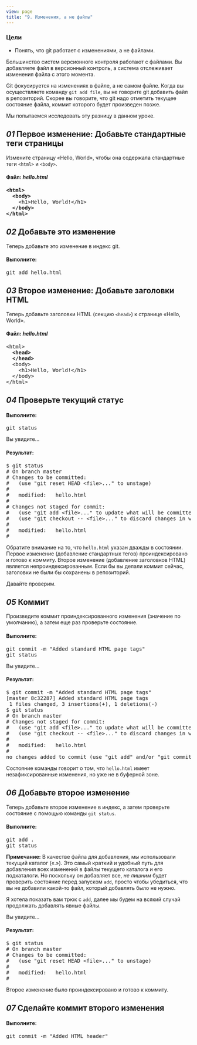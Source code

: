 ```yaml
---
view: page
title: "9. Изменения, а не файлы"
---
```


<h3>Цели</h3>

<ul><li>Понять, что git работает с изменениями, а не файлами.</li></ul>

<p>Большинство систем версионного контроля работают с файлами. Вы добавляете файл в версионный контроль, а система отслеживает изменения файла с этого момента.</p>

<p>Git фокусируется на изменениях в файле, а не самом файле. Когда вы осуществляете команду <code>git add file</code>,  вы не говорите git добавить файл в репозиторий. Скорее вы говорите, что git надо отметить текущее состояние файла, коммит которого будет произведен позже.</p>

<p>Мы попытаемся исследовать эту разницу в данном уроке.</p>

<h2><em>01</em> Первое изменение: Добавьте стандартные теги страницы</h2>

<p>Измените страницу «Hello, World», чтобы она содержала стандартные теги <code>&lt;html&gt;</code> и <code>&lt;body&gt;</code>.</p>

<h4 class="h4-pre">Файл: <em style="text-transform: none">hello.html</em></h4>

<pre class="file"><strong>&lt;html&gt;
  &lt;body&gt;</strong>
    &lt;h1&gt;Hello, World!&lt;/h1&gt;
  <strong>&lt;/body&gt;
&lt;/html&gt;</strong></pre>

<h2><em>02</em> Добавьте это изменение</h2>

<p>Теперь добавьте это изменение в индекс git.</p>

<h4 class="h4-pre">Выполните:</h4>

<pre class="instructions">git add hello.html</pre>

<h2><em>03</em> Второе изменение: Добавьте заголовки HTML</h2>

<p>Теперь добавьте заголовки HTML (секцию <code>&lt;head&gt;</code>) к странице «Hello, World».</p>

<h4 class="h4-pre">Файл: <em style="text-transform: none">hello.html</em></h4>

<pre class="file">&lt;html&gt;
<strong>  &lt;head&gt;
  &lt;/head&gt;</strong>
  &lt;body&gt;
    &lt;h1&gt;Hello, World!&lt;/h1&gt;
  &lt;/body&gt;
&lt;/html&gt;</pre>

<h2><em>04</em> Проверьте текущий статус</h2>

<h4 class="h4-pre">Выполните:</h4>

<pre class="instructions">git status</pre>

<p>Вы увидите…</p>

<h4 class="h4-pre">Результат:</h4>

<pre class="sample">$ git status
# On branch master
# Changes to be committed:
#   (use "git reset HEAD &lt;file&gt;..." to unstage)
#
#	modified:   hello.html
#
# Changes not staged for commit:
#   (use "git add &lt;file&gt;..." to update what will be committed)
#   (use "git checkout -- &lt;file&gt;..." to discard changes in working directory)
#
#	modified:   hello.html
#</pre>

<p>Обратите внимание на то, что <code>hello.html</code> указан дважды в состоянии. Первое изменение (добавление стандартных тегов) проиндексировано и готово к коммиту. Второе изменение (добавление заголовков HTML) является непроиндексированным. Если бы вы делали коммит сейчас, заголовки не были бы сохранены в репозиторий.</p>

<p>Давайте проверим.</p>

<h2><em>05</em> Коммит</h2>

<p>Произведите коммит проиндексированного изменения (значение по умолчанию), а затем еще раз проверьте состояние.</p>

<h4 class="h4-pre">Выполните:</h4>

<pre class="instructions">git commit -m "Added standard HTML page tags"
git status</pre>

<p>Вы увидите…</p>

<h4 class="h4-pre">Результат:</h4>

<pre class="sample">$ git commit -m "Added standard HTML page tags"
[master 8c32287] Added standard HTML page tags
 1 files changed, 3 insertions(+), 1 deletions(-)
$ git status
# On branch master
# Changes not staged for commit:
#   (use "git add &lt;file&gt;..." to update what will be committed)
#   (use "git checkout -- &lt;file&gt;..." to discard changes in working directory)
#
#	modified:   hello.html
#
no changes added to commit (use "git add" and/or "git commit -a")</pre>

<p>Состояние команды говорит о том, что <code>hello.html</code> имеет незафиксированные изменения, но уже не в буферной зоне.</p>

<h2><em>06</em> Добавьте второе изменение</h2>

<p>Теперь добавьте второе изменение в индекс, а затем проверьте состояние с помощью команды <code>git status</code>.</p>

<h4 class="h4-pre">Выполните:</h4>

<pre class="instructions">git add .
git status</pre>

<p class="note"><strong>Примечание:</strong> В качестве файла для добавления, мы использовали текущий каталог («.»). Это самый краткий и удобный путь для добавления всех изменений в файлы текущего каталога и его подкаталоги. Но поскольку он добавляет все, <em>не лишним</em> будет проверить состояние перед запуском <code>add</code>, просто чтобы убедиться, что вы не добавили какой-то файл, который добавлять было не нужно.</p>

<p class="note">Я хотела показать вам трюк с <code>add</code>, далее мы будем на всякий случай продолжать добавлять явные файлы.</p>

<p>Вы увидите…</p>

<h4 class="h4-pre">Результат:</h4>

<pre class="sample">$ git status
# On branch master
# Changes to be committed:
#   (use "git reset HEAD &lt;file&gt;..." to unstage)
#
#	modified:   hello.html
#</pre>

<p>Второе изменение было проиндексировано и готово к коммиту.</p>

<h2><em>07</em> Сделайте коммит второго изменения</h2>

<h4 class="h4-pre">Выполните:</h4>

<pre class="instructions">git commit -m "Added HTML header"</pre>
